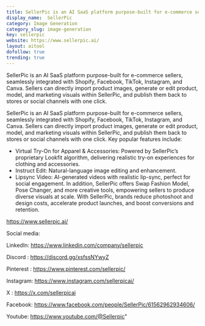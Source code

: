 ```yaml
---
title: SellerPic is an AI SaaS platform purpose-built for e-commerce sellers
display_name:  SellerPic
category: Image Generation
category_slug: image-generation
key: sellerpic
website: https://www.sellerpic.ai/
layout: aitool
dofollow: true
trending: true
---
```

SellerPic is an AI SaaS platform purpose-built for e-commerce sellers, seamlessly integrated with Shopify, Facebook, TikTok, Instagram, and Canva. Sellers can directly import product images, generate or edit product, model, and marketing visuals within SellerPic, and publish them back to stores or social channels with one click.

SellerPic is an AI SaaS platform purpose-built for e-commerce sellers, seamlessly integrated with Shopify, Facebook, TikTok, Instagram, and Canva. Sellers can directly import product images, generate or edit product, model, and marketing visuals within SellerPic, and publish them back to stores or social channels with one click.
Key popular features include:
- Virtual Try-On for Apparel & Accessories: Powered by SellerPic’s proprietary Lookfit algorithm, delivering realistic try-on experiences for clothing and accessories.
- Instruct Edit: Natural-language image editing and enhancement.
- Lipsync Video: AI-generated videos with realistic lip-sync, perfect for social engagement.
In addition, SellerPic offers Swap Fashion Model, Pose Changer, and more creative tools, empowering sellers to produce diverse visuals at scale. With SellerPic, brands reduce photoshoot and design costs, accelerate product launches, and boost conversions and retention.

https://www.sellerpic.ai/


Social media: 

LinkedIn: https://www.linkedin.com/company/sellerpic

Discord : https://discord.gg/xsfssNYwyZ

Pinterest : https://www.pinterest.com/sellerpic/

Instagram: https://www.instagram.com/sellerpicai/

X : https://x.com/sellerpicai

Facebook: https://www.facebook.com/people/SellerPic/61562962934606/

Youtube: https://www.youtube.com/@Sellerpic"
